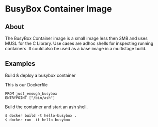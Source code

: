 # BusyBox Container Image
## About
The BusyBox Container image is a small image less then 3MB and uses MUSL for the C Library.  Use cases
are adhoc shells for inspecting running containers. It could also be used as a base image in a multistage build.

## Examples

Build & deploy a busybox container

This is our Dockerfile
```
FROM just_enough_busybox
ENTRYPOINT ["/bin/ash"]
```

Build the container and start an ash shell.
```
$ docker build -t hello-busybox .
$ docker run -it hello-busybox
```

